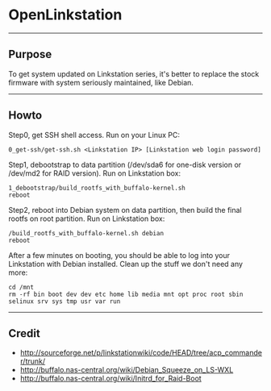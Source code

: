 OpenLinkstation
===============

----
Purpose
----

To get system updated on Linkstation series, it's better to replace the stock firmware with system seriously maintained, like Debian.


----
Howto
----

Step0, get SSH shell access. Run on your Linux PC:

	0_get-ssh/get-ssh.sh <Linkstation IP> [Linkstation web login password]

Step1, debootstrap to data partition (/dev/sda6 for one-disk version or /dev/md2 for RAID version). Run on Linkstation box:

	1_debootstrap/build_rootfs_with_buffalo-kernel.sh
	reboot

Step2, reboot into Debian system on data partition, then build the final rootfs on root partition. Run on Linkstation box:

	/build_rootfs_with_buffalo-kernel.sh debian
	reboot

After a few minutes on booting, you should be able to log into your Linkstation with Debian installed. Clean up the stuff we don't need any more:

	cd /mnt
	rm -rf bin boot dev dev etc home lib media mnt opt proc root sbin selinux srv sys tmp usr var run


----
Credit
----

- http://sourceforge.net/p/linkstationwiki/code/HEAD/tree/acp_commander/trunk/
- http://buffalo.nas-central.org/wiki/Debian_Squeeze_on_LS-WXL
- http://buffalo.nas-central.org/wiki/Initrd_for_Raid-Boot

